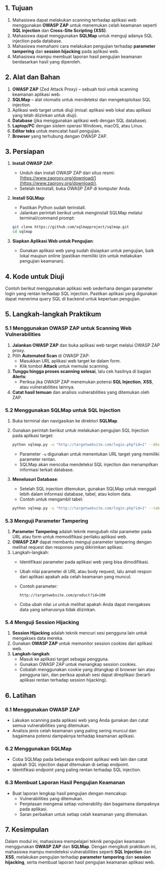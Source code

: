 
## 1. Tujuan
1. Mahasiswa dapat melakukan scanning terhadap aplikasi web menggunakan **OWASP ZAP** untuk menemukan celah keamanan seperti **SQL injection** dan **Cross-Site Scripting (XSS)**.
2. Mahasiswa dapat menggunakan **SQLMap** untuk menguji adanya SQL injection pada database.
3. Mahasiswa memahami cara melakukan pengujian terhadap **parameter tampering** dan **session hijacking** pada aplikasi web.
4. Mahasiswa mampu membuat laporan hasil pengujian keamanan berdasarkan hasil yang diperoleh.

## 2. Alat dan Bahan
1. **OWASP ZAP** (Zed Attack Proxy) – sebuah tool untuk scanning keamanan aplikasi web.
2. **SQLMap** – alat otomatis untuk mendeteksi dan mengeksploitasi SQL injection.
3. Aplikasi web target untuk diuji (misal: aplikasi web lokal atau aplikasi yang telah diizinkan untuk diuji).
4. **Database** (jika menggunakan aplikasi web dengan SQL database).
5. **Laptop/PC** dengan sistem operasi Windows, macOS, atau Linux.
6. **Editor teks** untuk mencatat hasil pengujian.
7. **Browser** yang terhubung dengan OWASP ZAP.

## 3. Persiapan
1. **Install OWASP ZAP**:
   - Unduh dan install OWASP ZAP dari situs resmi: [https://www.zaproxy.org/download/](https://www.zaproxy.org/download/).
   - Setelah terinstall, buka OWASP ZAP di komputer Anda.

2. **Install SQLMap**:
   - Pastikan Python sudah terinstall.
   - Jalankan perintah berikut untuk menginstall SQLMap melalui terminal/command prompt:

   ```bash
   git clone https://github.com/sqlmapproject/sqlmap.git
   cd sqlmap
   ```

3. **Siapkan Aplikasi Web untuk Pengujian**:
   - Gunakan aplikasi web yang sudah disiapkan untuk pengujian, baik lokal maupun online (pastikan memiliki izin untuk melakukan pengujian keamanan).

## 4. Kode untuk Diuji
Contoh berikut menggunakan aplikasi web sederhana dengan parameter login yang rentan terhadap SQL injection. Pastikan aplikasi yang digunakan dapat menerima query SQL di backend untuk keperluan pengujian.

## 5. Langkah-langkah Praktikum

### 5.1 Menggunakan OWASP ZAP untuk Scanning Web Vulnerabilities

1. **Jalankan OWASP ZAP** dan buka aplikasi web target melalui OWASP ZAP proxy.
2. Pilih **Automated Scan** di OWASP ZAP:
   - Masukkan URL aplikasi web target ke dalam form.
   - Klik tombol **Attack** untuk memulai scanning.
3. **Tunggu hingga proses scanning selesai**, lalu cek hasilnya di bagian **Alerts**:
   - Periksa jika OWASP ZAP menemukan potensi **SQL Injection**, **XSS**, atau vulnerabilities lainnya.
4. **Catat hasil temuan** dan analisis vulnerabilities yang ditemukan oleh ZAP.

### 5.2 Menggunakan SQLMap untuk SQL Injection

1. Buka terminal dan navigasikan ke direktori **SQLMap**.
2. Gunakan perintah berikut untuk melakukan pengujian SQL Injection pada aplikasi target:

   ```bash
   python sqlmap.py -u "http://targetwebsite.com/login.php?id=1" --dbs
   ```

   - Parameter `-u` digunakan untuk menentukan URL target yang memiliki parameter rentan.
   - SQLMap akan mencoba mendeteksi SQL injection dan menampilkan informasi terkait database.

3. **Menelusuri Database**:
   - Setelah SQL injection ditemukan, gunakan SQLMap untuk menggali lebih dalam informasi database, tabel, atau kolom data.
   - Contoh untuk mengambil tabel:

   ```bash
   python sqlmap.py -u "http://targetwebsite.com/login.php?id=1" --tables
   ```

### 5.3 Menguji Parameter Tampering

1. **Parameter Tampering** adalah teknik mengubah nilai parameter pada URL atau form untuk memodifikasi perilaku aplikasi web.
2. **OWASP ZAP** dapat membantu menguji parameter tampering dengan melihat request dan response yang dikirimkan aplikasi.
3. Langkah-langkah:
   - Identifikasi parameter pada aplikasi web yang bisa dimodifikasi.
   - Ubah nilai parameter di URL atau body request, lalu amati respon dari aplikasi apakah ada celah keamanan yang muncul.
   - Contoh parameter:

     ```
     http://targetwebsite.com/product?id=100
     ```

   - Coba ubah nilai `id` untuk melihat apakah Anda dapat mengakses data yang seharusnya tidak diizinkan.

### 5.4 Menguji Session Hijacking

1. **Session Hijacking** adalah teknik mencuri sesi pengguna lain untuk mengakses data mereka.
2. Gunakan **OWASP ZAP** untuk memonitor session cookies dari aplikasi web.
3. **Langkah-langkah**:
   - Masuk ke aplikasi target sebagai pengguna.
   - Gunakan OWASP ZAP untuk menangkap session cookies.
   - Cobalah menggunakan cookie yang ditangkap di browser lain atau pengguna lain, dan periksa apakah sesi dapat direplikasi (berarti aplikasi rentan terhadap session hijacking).

## 6. Latihan

### 6.1 Menggunakan OWASP ZAP
- Lakukan scanning pada aplikasi web yang Anda gunakan dan catat semua vulnerabilities yang ditemukan.
- Analisis jenis celah keamanan yang paling sering muncul dan bagaimana potensi dampaknya terhadap keamanan aplikasi.

### 6.2 Menggunakan SQLMap
- Coba SQLMap pada beberapa endpoint aplikasi web lain dan catat apakah SQL injection dapat ditemukan di setiap endpoint.
- Identifikasi endpoint yang paling rentan terhadap SQL injection.

### 6.3 Membuat Laporan Hasil Pengujian Keamanan
- Buat laporan lengkap hasil pengujian dengan mencakup:
  - Vulnerabilities yang ditemukan.
  - Penjelasan mengenai setiap vulnerability dan bagaimana dampaknya pada aplikasi.
  - Saran perbaikan untuk setiap celah keamanan yang ditemukan.

## 7. Kesimpulan
Dalam modul ini, mahasiswa mempelajari teknik pengujian keamanan menggunakan **OWASP ZAP** dan **SQLMap**. Dengan mengikuti praktikum ini, mahasiswa mampu mendeteksi vulnerabilities seperti **SQL Injection** dan **XSS**, melakukan pengujian terhadap **parameter tampering** dan **session hijacking**, serta membuat laporan hasil pengujian keamanan aplikasi web.

<div style="page-break-before:always"></div>